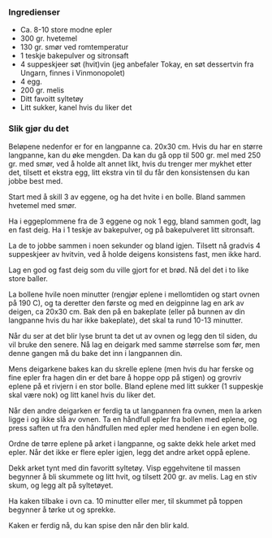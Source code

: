 
### Ingredienser
- Ca. 8-10 store modne epler
- 300 gr. hvetemel
- 130 gr. smør ved romtemperatur
- 1 teskje bakepulver og sitronsaft
- 4 suppeskjeer søt (hvit)vin (jeg anbefaler Tokay, en søt dessertvin fra Ungarn, finnes i Vinmonopolet)
- 4 egg.
- 200 gr. melis
- Ditt favoitt syltetøy
- Litt sukker, kanel hvis du liker det

### Slik gjør du det
Beløpene nedenfor er for en langpanne ca. 20x30 cm. Hvis du har en større langpanne, kan du øke mengden. Da kan du gå opp til 500 gr. mel med 250 gr. med smør, ved å holde alt annet likt, hvis du trenger mer mykhet etter det, tilsett et ekstra egg, litt ekstra vin til du får den konsistensen du kan jobbe best med.

 Start med å skill 3 av eggene, og ha det hvite i en bolle. Bland sammen hvetemel med smør.

 Ha i eggeplommene fra de 3 eggene og nok 1 egg, bland sammen godt, lag en fast deig. Ha i 1 teskje av bakepulver, og på bakepulveret litt sitronsaft.

 La de to jobbe sammen i noen sekunder og bland igjen. Tilsett nå gradvis 4 suppeskjeer av hvitvin, ved å holde deigens konsistens fast, men ikke hard.

 Lag en god og fast deig som du ville gjort for et brød. Nå del det i to like store baller.

 La bollene hvile noen minutter (rengjør eplene i mellomtiden og start ovnen på 190 C), og ta deretter den første og med en deigpinne lag en ark av deigen, ca 20x30 cm. Bak den på en bakeplate (eller på bunnen av din langpanne hvis du har ikke bakeplate), det skal ta rund 10-13 minutter.

 Når du ser at det blir lyse brunt ta det ut av ovnen og legg den til siden, du vil bruke den senere.   Nå lag en deigark med samme størrelse som før, men denne gangen må du bake det inn i langpannen din.

 Mens deigarkene bakes kan du skrelle eplene (men hvis du har ferske og fine epler fra hagen din er det bare å hoppe opp på stigen) og grovriv eplene på et rivjern i en stor bolle. Bland eplene med litt sukker (1 suppeskje skal være nok) og litt kanel hvis du liker det.

 Når den andre deigarken er ferdig ta ut langpannen fra ovnen, men la arken ligge i og ikke slå av ovnen. Ta en håndfull epler fra bollen med eplene, og press saften ut fra den håndfullen med epler med hendene i en egen bolle.

 Ordne de tørre eplene på arket i langpanne, og sakte dekk hele arket med epler. Når det ikke er flere epler igjen, legg det andre arket oppå eplene.

 Dekk arket tynt med din favoritt syltetøy. Visp eggehvitene til massen begynner å bli skummete og litt hvit, og tilsett 200 gr. av melis. Lag en stiv skum, og legg alt på syltetøyet.

 Ha kaken tilbake i ovn ca. 10 minutter eller mer, til skummet på toppen begynner å tørke ut og sprekke.

 Kaken er ferdig nå, du kan spise den når den blir kald. 
